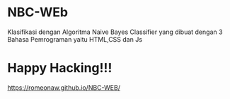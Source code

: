 # NBC-WEb
Klasifikasi dengan Algoritma Naive Bayes Classifier yang dibuat dengan 3 Bahasa Pemrograman yaitu HTML,CSS dan Js 
# Happy Hacking!!!
https://romeonaw.github.io/NBC-WEB/
